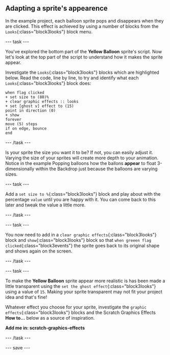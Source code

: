 ## Adapting a sprite's appearence

In the example project, each balloon sprite pops and disappears when they are clicked. This effect is achieved by using a number of blocks from the `Looks`{:class="block3looks"} block menu.

--- task ---

You've explored the bottom part of the **Yellow Balloon** sprite's script. Now let's look at the top part of the script to understand how it makes the sprite appear.

Investigate the `Looks`{:class="block3looks"} blocks which are highlighted below. Read the code, line by line, to try and identify what each `Looks`{:class="block3looks"} block does:

```blocks3
when flag clicked
+ set size to (80)%
+ clear graphic effects :: looks
+ set [ghost v] effect to (15)
point in direction (0)
+ show
forever
move (5) steps
if on edge, bounce
end
```
--- /task ---

Is your sprite the size you want it to be? If not, you can easily adjust it. Varying the size of your sprites will create more depth to your animation. Notice in the example Popping balloons how the ballons **appear** to float 3-dimensionally within the Backdrop just because the balloons are varying sizes.

--- task ---

Add a `set size to %`{:class="block3looks"} block and play about with the percentage `value` until you are happy with it. You can come back to this later and tweak the value a little more.

--- /task ---

--- task ---

You now need to add in a `clear graphic effects`{:class="block3looks"} block and `show`{:class="block3looks"} block so that `when greeen flag clicked`{:class="block3events"} the sprite goes back to its original shape and shows again on the screen.

--- /task ---

--- task ---

To make the **Yellow Balloon** sprite appear more realistic is has been made a little transparent using the `set the ghost effect`{:class="block3looks"} using a value of `15`. Making your sprite transparent may not fit your project idea and that's fine!

Whatever effect you choose for your sprite, investigate the `graphic effects`{:class="block3looks"} blocks and the Scratch Graphics Effects **How to...** below as a source of inspiration.

**Add me in: scratch-graphics-effects**

--- /task ---

--- save ---
